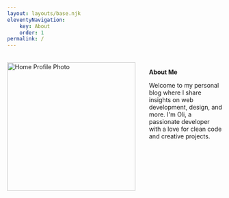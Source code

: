 ```yaml
---
layout: layouts/base.njk
eleventyNavigation:
    key: About
    order: 1
permalink: /
---
```

<div style="display: flex; align-items: top; gap: 2rem; max-width: 800px; margin: 2rem auto;">
  <div style="flex-shrink: 0;">
    <img src="./oli_home_photo.jpg" alt="Home Profile Photo" style="width: 300px;">
  </div>
  <div>
    <p><b>About Me</b></p>
    <p>
      Welcome to my personal blog where I share insights on web development, design, and more. 
      I'm Oli, a passionate developer with a love for clean code and creative projects.
    </p>
  </div>
</div>